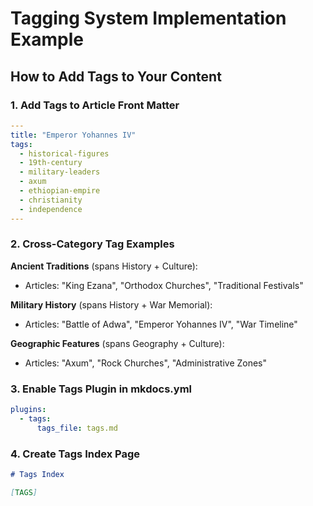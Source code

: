 # Tagging System Implementation Example

## How to Add Tags to Your Content

### 1. Add Tags to Article Front Matter

```yaml
---
title: "Emperor Yohannes IV"
tags:
  - historical-figures
  - 19th-century
  - military-leaders
  - axum
  - ethiopian-empire
  - christianity
  - independence
---
```

### 2. Cross-Category Tag Examples

**Ancient Traditions** (spans History + Culture):
- Articles: "King Ezana", "Orthodox Churches", "Traditional Festivals"

**Military History** (spans History + War Memorial):
- Articles: "Battle of Adwa", "Emperor Yohannes IV", "War Timeline"

**Geographic Features** (spans Geography + Culture):
- Articles: "Axum", "Rock Churches", "Administrative Zones"

### 3. Enable Tags Plugin in mkdocs.yml

```yaml
plugins:
  - tags:
      tags_file: tags.md
```

### 4. Create Tags Index Page

```markdown
# Tags Index

[TAGS]
```

